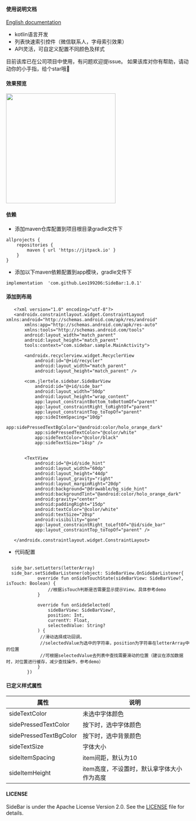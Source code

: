 #### 使用说明文档
[English documentation](https://github.com/Leo199206/SideBar/blob/master/README_EN.md)

+ kotlin语言开发
+ 列表快速索引控件（微信联系人，字母索引效果）
+ API灵活，可自定义配置不同颜色及样式

目前该库已在公司项目中使用，有问题欢迎提issue。
如果该库对你有帮助，请动动你的小手指，给个star哦🤩


#### 效果预览
<img src="https://github.com/Leo199206/SideBar/blob/master/device-2021-02-19-132024.gif?raw=true" width="300" heght="500" align=center />


#### 依赖
+ 添加maven仓库配置到项目根目录gradle文件下

```
allprojects {
    repositories {
        maven { url 'https://jitpack.io' }
    }
}
```

+ 添加以下maven依赖配置到app模块，gradle文件下

```
implementation  'com.github.Leo199206:SideBar:1.0.1'
```

#### 添加到布局

```
   <?xml version="1.0" encoding="utf-8"?>
   <androidx.constraintlayout.widget.ConstraintLayout xmlns:android="http://schemas.android.com/apk/res/android"
       xmlns:app="http://schemas.android.com/apk/res-auto"
       xmlns:tools="http://schemas.android.com/tools"
       android:layout_width="match_parent"
       android:layout_height="match_parent"
       tools:context="com.sidebar.sample.MainActivity">
   
       <androidx.recyclerview.widget.RecyclerView
           android:id="@+id/recycler"
           android:layout_width="match_parent"
           android:layout_height="match_parent" />
   
       <com.jlertele.sidebar.SideBarView
           android:id="@+id/side_bar"
           android:layout_width="50dp"
           android:layout_height="wrap_content"
           app:layout_constraintBottom_toBottomOf="parent"
           app:layout_constraintRight_toRightOf="parent"
           app:layout_constraintTop_toTopOf="parent"
           app:sideItemSpacing="10dp"
           app:sidePressedTextBgColor="@android:color/holo_orange_dark"
           app:sidePressedTextColor="@color/white"
           app:sideTextColor="@color/black"
           app:sideTextSize="14sp" />
   
   
       <TextView
           android:id="@+id/side_hint"
           android:layout_width="60dp"
           android:layout_height="44dp"
           android:layout_gravity="right"
           android:layout_marginRight="20dp"
           android:background="@drawable/bg_side_hint"
           android:backgroundTint="@android:color/holo_orange_dark"
           android:gravity="center"
           android:paddingRight="15dp"
           android:textColor="@color/white"
           android:textSize="20sp"
           android:visibility="gone"
           app:layout_constraintRight_toLeftOf="@id/side_bar"
           app:layout_constraintTop_toTopOf="parent" />
   
   </androidx.constraintlayout.widget.ConstraintLayout>
```

+ 代码配置

```

  side_bar.setLetters(letterArray)
  side_bar.setSideBarListener(object: SideBarView.OnSideBarListener{
            override fun onSideTouchState(sideBarView: SideBarView?, isTouch: Boolean) {
                //根据isTouch判断是否需要显示提示View，具体参考demo
            }

            override fun onSideSelected(
                sideBarView: SideBarView?,
                position: Int,
                currentY: Float,
                selectedValue: String?
            ) {
             //滑动选择成功回调，
             //selectedValue为选中的字符串，position为字符串在letterArray中的位置
             //可根据selectedValue去列表中查找需要滑动的位置（建议在添加数据时，对位置进行缓存，减少查找操作，参考demo）
            }
        })

```


#### 已定义样式属性

| 属性  | 说明 |
| --- | --- |
| sideTextColor | 未选中字体颜色 |
| sidePressedTextColor | 按下时，选中字体颜色 |
| sidePressedTextBgColor | 按下时，选中背景颜色 |
| sideTextSize | 字体大小 | 
| sideItemSpacing | item间距，默认为10 |
| sideItemHeight | item高度，不设置时，默认拿字体大小作为高度 |

#### LICENSE
SideBar is under the Apache License Version 2.0. See the [LICENSE](https://raw.githubusercontent.com/Leo199206/SideBar/master/LICENSE) file for details.

